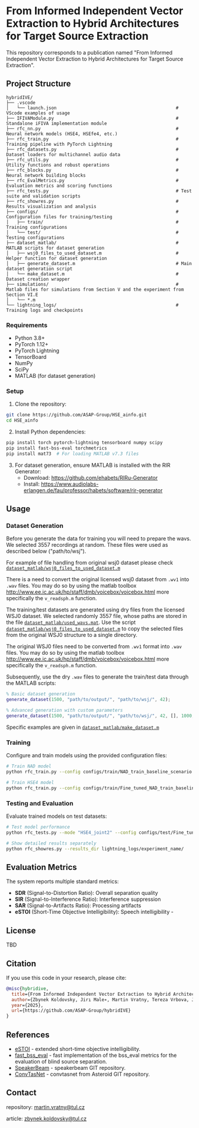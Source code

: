 # From Informed Independent Vector Extraction to Hybrid Architectures for Target Source Extraction

This repository corresponds to a publication named "From Informed Independent Vector Extraction to
Hybrid Architectures for Target Source Extraction".


## Project Structure

```
hybridIVE/
├── .vscode
│   └── launch.json                                             # VScode examples of usage
├── IFIVAModule.py                                              # Standalone iFIVA implementation module
├── rfc_nn.py                                                   # Neural network models (HSE4, HSEfe4, etc.)
├── rfc_train.py                                                # Training pipeline with PyTorch Lightning
├── rfc_datasets.py                                             # Dataset loaders for multichannel audio data
├── rfc_utils.py                                                # Utility functions and robust operations
├── rfc_blocks.py                                               # Neural network building blocks
├── rfc_EvalMetrics.py                                          # Evaluation metrics and scoring functions
├── rfc_tests.py                                                # Test suite and validation scripts
├── rfc_showres.py                                              # Results visualization and analysis
├── configs/                                                    # Configuration files for training/testing
│   ├── train/                                                  # Training configurations
│   └── test/                                                   # Testing configurations
├── dataset_matlab/                                             # MATLAB scripts for dataset generation
│   ├── wsj0_files_to_used_dataset.m                            # Helper function for dataset generation
│   ├── generate_dataset.m                                      # Main dataset generation script
│   └── make_dataset.m                                          # Dataset creation wrapper
├── simulations/                                                # Matlab files for simulations from Section V and the experiment from Section VI.E
│   └── *.m
└── lightning_logs/                                             # Training logs and checkpoints
```

### Requirements

- Python 3.8+
- PyTorch 1.12+
- PyTorch Lightning
- TensorBoard
- NumPy
- SciPy
- MATLAB (for dataset generation)

### Setup

1. Clone the repository:
```bash
git clone https://github.com/ASAP-Group/HSE_ainfo.git
cd HSE_ainfo
```

2. Install Python dependencies:
```bash
pip install torch pytorch-lightning tensorboard numpy scipy
pip install fast-bss-eval torchmetrics
pip install mat73  # For loading MATLAB v7.3 files
```

3. For dataset generation, ensure MATLAB is installed with the RIR Generator:
   - Download: https://github.com/ehabets/RIRu-Generator
   - Install: https://www.audiolabs-erlangen.de/fau/professor/habets/software/rir-generator

## Usage

### Dataset Generation
Before you generate the data for training you will need to prepare the wavs.
We selected 3557 recordings at random. These files were used as described below ("path/to/wsj").

For example of file handling from original wsj0 dataset please check [`dataset_matlab/wsj0_files_to_used_dataset.m`](dataset_matlab/wsj0_files_to_used_dataset.m)

There is a need to convert the original licensed wsj0 dataset from `.wv1` into `.wav` files.
You may do so by using the matlab toolbox http://www.ee.ic.ac.uk/hp/staff/dmb/voicebox/voicebox.html more specifically the `v_readsph.m` function.

The training/test datasets are generated using dry files from the licensed WSJ0 dataset. We selected randomly 3557 file, whose paths are stored in the file [`dataset_matlab/used_wavs.mat`](dataset_matlab/used_wavs.mat). Use the script [`dataset_matlab/wsj0_files_to_used_dataset.m`](dataset_matlab/wsj0_files_to_used_dataset.m) to copy the selected files from the original WSJ0 structure to a single directory.

The original WSJ0 files need to be converted from `.wv1` format into `.wav` files. You may do so by using the matlab toolbox http://www.ee.ic.ac.uk/hp/staff/dmb/voicebox/voicebox.html more specifically the `v_readsph.m` function.

Subsequently, use the dry `.wav` files to generate the train/test data through the MATLAB scripts:


```matlab
% Basic dataset generation
generate_dataset(1500, "path/to/output/", "path/to/wsj/", 42);

% Advanced generation with custom parameters
generate_dataset(1500, "path/to/output/", "path/to/wsj/", 42, [], 1000, 200, 300);
```

Specific examples are given in [`dataset_matlab/make_dataset.m`](dataset_matlab/make_dataset.m)

### Training

Configure and train models using the provided configuration files:

```bash
# Train NAD model
python rfc_train.py --config configs/train/NAD_train_baseline_scenario.json

# Train HSE4 model
python rfc_train.py --config configs/train/Fine_tuned_NAD_train_baseline_scenario.json
```

### Testing and Evaluation

Evaluate trained models on test datasets:

```bash
# Test model performance
python rfc_tests.py --mode "HSE4_joint2" --config configs/test/Fine_tuned_NAD_test_baseline_scenario.json

# Show detailed results separately
python rfc_showres.py --results_dir lightning_logs/experiment_name/
```

## Evaluation Metrics

The system reports multiple standard metrics:

- **SDR** (Signal-to-Distortion Ratio): Overall separation quality
- **SIR** (Signal-to-Interference Ratio): Interference suppression
- **SAR** (Signal-to-Artifacts Ratio): Processing artifacts
- **eSTOI** (Short-Time Objective Intelligibility): Speech intelligibility - 

## License

TBD

## Citation

If you use this code in your research, please cite:

```bibtex
@misc{hybridive,
  title={From Informed Independent Vector Extraction to Hybrid Architectures for Target Source Extraction},
  author={Zbynek Koldovsky, Jirı Male∗, Martin Vratny, Tereza Vrbova, Jaroslav Cmejla, and Stephen O’Regan},
  year={2025},
  url={https://github.com/ASAP-Group/hybridIVE}
}
```

## References

- [eSTOI](https://ieeexplore.ieee.org/abstract/document/7539284) - extended short-time objective intelligibility.
- [fast_bss_eval](https://github.com/fakufaku/fast_bss_eval) - fast implementation of the bss_eval metrics for the evaluation of blind source separation.
- [SpeakerBeam](https://github.com/BUTSpeechFIT/speakerbeam) - speakerbeam GIT repository.
- [ConvTasNet](https://github.com/asteroid-team/asteroid/blob/master/asteroid/models/conv_tasnet.py) - convtasnet from Asteroid GIT repository.

## Contact
repository: martin.vratny@tul.cz

article: zbynek.koldovsky@tul.cz

